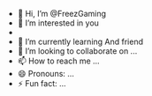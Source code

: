 - 👋 Hi, I’m @FreezGaming
- 👀 I’m interested in you
- 
- 🌱 I’m currently learning And friend
- 💞️ I’m looking to collaborate on ...
- 📫 How to reach me ...
- 😄 Pronouns: ...
- ⚡ Fun fact: ...

<!---
FreezGaming/FreezGaming is a ✨ special ✨ repository because its `README.md` (this file) appears on your GitHub profile.
You can click the Preview link to take a look at your changes.
--->
